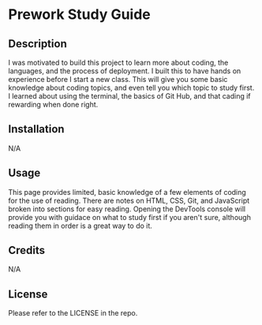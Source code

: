 # Prework Study Guide

## Description

I was motivated to build this project to learn more about coding, the languages, and the process of deployment. I built this to have hands on experience before I start a new class. This will give
 you some basic knowledge  about coding topics, and even tell you which topic to study first. I learned  about using the terminal, the basics of Git Hub, and that cading if rewarding when done right.

## Installation

N/A

## Usage

This page provides limited, basic knowledge of a few elements of coding for the use of reading. There are notes on HTML, CSS, Git, and JavaScript broken into sections for easy reading. Opening the DevTools console will provide you with guidace on what to study first if you aren't sure, although reading them in order is a great way to do it.

## Credits

N/A

## License

Please refer to the LICENSE in the repo.
